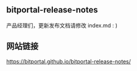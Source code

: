 ## bitportal-release-notes

产品经理们，更新发布文档请修改 index.md : )


## 网站链接
https://bitportal.github.io/bitportal-release-notes/
